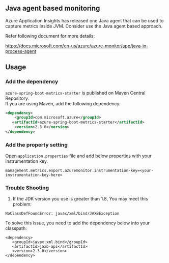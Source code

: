 ## Java agent based monitoring

Azure Application Insights has released one Java agent that can be used to capture metrics inside JVM. Consider use the Java agent based approach. 

Refer following document for more details:

https://docs.microsoft.com/en-us/azure/azure-monitor/app/java-in-process-agent

## Usage

### Add the dependency

`azure-spring-boot-metrics-starter` is published on Maven Central Repository.  
If you are using Maven, add the following dependency.  

```xml
<dependency>
    <groupId>com.microsoft.azure</groupId>
   <artifactId>azure-spring-boot-metrics-starter</artifactId>
    <version>2.3.0</version>
</dependency>
```

### Add the property setting

Open `application.properties` file and add below properties with your instrumentation key.

```
management.metrics.export.azuremonitor.instrumentation-key=<your-instrumentation-key-here>
```

### Trouble Shooting
1. If the JDK version you use is greater than 1.8, You may meet this problem: 
```
NoClassDefFoundError: javax/xml/bind/JAXBException
```

To solve this issue, you need to add the dependency below into your classpath:
```
<dependency>
   <groupId>javax.xml.bind</groupId>
   <artifactId>jaxb-api</artifactId>
   <version>2.3.0</version>
</dependency>
```
